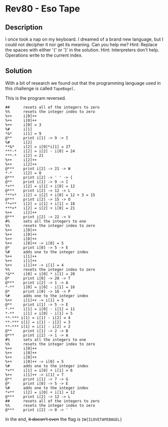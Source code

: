 # Rev80 - Eso Tape

## Description

I once took a nap on my keyboard. I dreamed of a brand new language, but I could not decipher it nor get its meaning. Can you help me? Hint: Replace the spaces with either '{' or '}' in the solution. Hint: Interpreters don't help. Operations write to the current index.

## Solution

With a bit of research we found out that the programming language used in this challenge is called `TapeBagel`.

This is the program reversed.

```
## 		resets all of the integers to zero
%% 		resets the integer index to zero
%++ 	i[0]++
%++ 	i[0]++
%++ 	i[0] = 3
%# 		i[1]
*&* 	i[1] = 9
@** 	print i[1] -> 9 -> I
%# 		i[2]
**&* 	i[2] = i[0]*i[1] = 27
***-*	i[2] = i[2] - i[0] = 24
***-* 	i[2] = 21
%++ 	i[2]++
%++ 	i[2]++
@*** 	print i[2] -> 21 -> W
*-* 	i[2] = 0
@*** 	print i[2] -> ' ' -> {
@** 	print i[1] -> 9 -> I
*+** 	i[2] = i[1] + i[0] = 12
@*** 	print i[2] -> 12 -> L
***+* 	i[2] = i[2] + i[0] = 12 + 3 = 15
@*** 	print i[2] -> 15 -> O
**+** 	i[2] = i[1] + i[1] = 18
***+* 	i[2] = i[2] + i[0] = 21
%++ 	i[2]++
@*** 	print i[2] -> 22 -> V
#% 		sets all the integers to one
%% 		resets the integer index to zero
%++ 	i[0]++
%++ 	i[0]++
%++		i[0]++
%++		i[0]++ -> i[0] = 5
@* 		print i[0] -> 5 -> E
%# 		adds one to the integer index
%++ 	i[1]++
%++ 	i[1]++ 
%++ 	i[1]++ -> i[1] = 4
%% 		resets the integer index to zero
*&** 	i[0] = i[0] * i[1] = 20
@* 		print i[0] -> 20 -> T
@*** 	print i[2] -> 1 -> A
*-** 	i[0] = i[0] - i[1] = 16
@* 		print i[0] -> 16 -> P
%# 		adds one to the integer index
%++ 	i[1]++ -> i[1] = 5
@** 	print i[1] -> 5 -> E
*-** 	i[1] = i[0] - i[1] = 11
*-** 	i[1] = i[0] - i[1] = 5
**-*** i[1] = i[1] - i[2] = 4
**-*** i[1] = i[1] - i[2] = 3
**-*** i[1] = i[1] - i[2] = 2
@** 	print i[1] -> 2 -> B
@*** 	print i[2] -> 1 -> A
#% 		sets all the integers to one
%% 		resets the integer index to zero
%++ 	i[0]++
%++		i[0]++
%++		i[0]++
%++		i[0]++ -> i[0] = 5
%# 		adds one to the integer index
*+** 	i[1] = i[0] + i[1] = 6
%++ 	i[1]++ -> i[1] = 7
@** 	print i[1] -> 7 -> G
@* 		print i[0] -> 5 -> E
%# 		adds one to the integer index
*+** 	i[2] = i[0] + i[1] = 12
@*** 	print i[2] -> 12 -> L
## 		resets all of the integers to zero
%%		resets the integer index to zero
@***	print i[2] -> 0 -> ' '
```

In the end, ~~it doesn't even~~ the flag is `IW{ILOVETAPEBAGEL}`